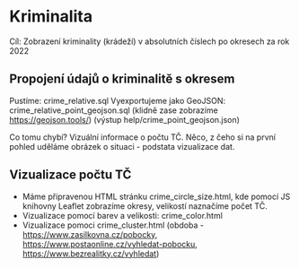 # Kriminalita

Cíl: Zobrazení kriminality (krádeží) v absolutních číslech po okresech za rok 2022

## Propojení údajů o kriminalitě s okresem

Pustíme: crime_relative.sql
Vyexportujeme jako GeoJSON: crime_relative_point_geojson.sql (klidně zase zobrazíme https://geojson.tools/) (výstup help/crime_point_geojson.json)

Co tomu chybí? Vizuální informace o počtu TČ. Něco, z čeho si na první pohled uděláme 
obrázek o situaci - podstata vizualizace dat.

## Vizualizace počtu TČ

- Máme připravenou HTML stránku crime_circle_size.html, kde pomocí JS knihovny Leaflet zobrazíme okresy, velikostí naznačíme počet TČ.
- Vizualizace pomocí barev a velikosti: crime_color.html
- Vizualizace pomoci crime_cluster.html (obdoba - https://www.zasilkovna.cz/pobocky, https://www.postaonline.cz/vyhledat-pobocku, https://www.bezrealitky.cz/vyhledat)











